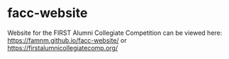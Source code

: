 # facc-website
Website for the FIRST Alumni Collegiate Competition can be viewed here: https://famnm.github.io/facc-website/ or https://firstalumnicollegiatecomp.org/
